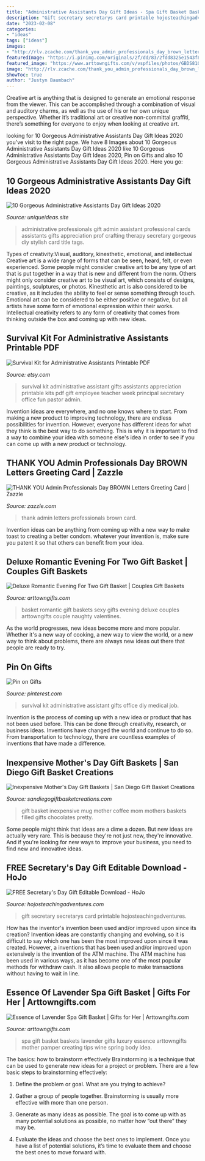 ```yaml
---
title: "Administrative Assistants Day Gift Ideas - Spa Gift Basket Baskets Lavender Gifts Luxury Essence Arttowngifts Mother Pamper Creating Tips Wine Spring Body Idea"
description: "Gift secretary secretarys card printable hojosteachingadventures"
date: "2023-02-08"
categories:
- "ideas"
tags: ["ideas"]
images:
- "http://rlv.zcache.com/thank_you_admin_professionals_day_brown_letters_card-rbee3650146c44d8fba8823084b4869d7_xvuae_8byvr_1200.jpg?view_padding=%5B0.452380952380952%2C0%2C0.452380952380952%2C0%5D"
featuredImage: "https://i.pinimg.com/originals/2f/dd/83/2fdd8325e1543f881874f2cf10e7e606.jpg"
featured_image: "https://www.arttowngifts.com/v/vspfiles/photos/GBDS810111-2T.jpg"
image: "http://rlv.zcache.com/thank_you_admin_professionals_day_brown_letters_card-rbee3650146c44d8fba8823084b4869d7_xvuae_8byvr_1200.jpg?view_padding=%5B0.452380952380952%2C0%2C0.452380952380952%2C0%5D"
ShowToc: true
author: "Justyn Baumbach"
---
```



Creative art is anything that is designed to generate an emotional response from the viewer. This can be accomplished through a combination of visual and auditory charms, as well as the use of his or her own unique perspective. Whether it’s traditional art or creative non-committal graffiti, there’s something for everyone to enjoy when looking at creative art.

	

		
looking for 10 Gorgeous Administrative Assistants Day Gift Ideas 2020 you've visit to the right page. We have 8 Images about 10 Gorgeous Administrative Assistants Day Gift Ideas 2020 like 10 Gorgeous Administrative Assistants Day Gift Ideas 2020, Pin on Gifts and also 10 Gorgeous Administrative Assistants Day Gift Ideas 2020. Here you go:
		
    
## 10 Gorgeous Administrative Assistants Day Gift Ideas 2020

<img loading=lazy src="https://www.uniqueideas.site/wp-content/uploads/18-best-cards-admin-prof-day-images-on-pinterest-administrative.jpg" onerror="this.onerror=null;this.src='https://tse4.mm.bing.net/th?id=OIP.SX42UHJPx5QoMXqMvePbBQHaNK&amp;pid=15.1';" alt="10 Gorgeous Administrative Assistants Day Gift Ideas 2020">

_Source: uniqueideas.site_

>administrative professionals gift admin assistant professional cards assistants gifts appreciation prof crafting therapy secretary gorgeous diy stylish card title tags. 

	

Types of creativity:Visual, auditory, kinesthetic, emotional, and intellectual
Creative art is a wide range of forms that can be seen, heard, felt, or even experienced. Some people might consider creative art to be any type of art that is put together in a way that is new and different from the norm. Others might only consider creative art to be visual art, which consists of designs, paintings, sculptures, or photos. Kinesthetic art is also considered to be creative, as it includes the ability to feel or sense something through touch. Emotional art can be considered to be either positive or negative, but all artists have some form of emotional expression within their works. Intellectual creativity refers to any form of creativity that comes from thinking outside the box and coming up with new ideas.

    
## Survival Kit For Administrative Assistants Printable PDF

<img loading=lazy src="https://img.etsystatic.com/il/9e37c6/474493928/il_570xN.474493928_td80.jpg" onerror="this.onerror=null;this.src='https://tse1.mm.bing.net/th?id=OIP.DGJqztCXx-7rwZR2PiNrDAHaLL&amp;pid=15.1';" alt="Survival Kit for Administrative Assistants Printable PDF">

_Source: etsy.com_

>survival kit administrative assistant gifts assistants appreciation printable kits pdf gift employee teacher week principal secretary office fun pastor admin. 

	

Invention ideas are everywhere, and no one knows where to start. From making a new product to improving technology, there are endless possibilities for invention. However, everyone has different ideas for what they think is the best way to do something. This is why it is important to find a way to combine your idea with someone else's idea in order to see if you can come up with a new product or technology.

    
## THANK YOU Admin Professionals Day BROWN Letters Greeting Card | Zazzle

<img loading=lazy src="http://rlv.zcache.com/thank_you_admin_professionals_day_brown_letters_card-rbee3650146c44d8fba8823084b4869d7_xvuae_8byvr_1200.jpg?view_padding=%5B0.452380952380952%2C0%2C0.452380952380952%2C0%5D" onerror="this.onerror=null;this.src='https://tse1.mm.bing.net/th?id=OIP.uSW0T_kBldIvTerRmIIO_gHaD5&amp;pid=15.1';" alt="THANK YOU Admin Professionals Day BROWN Letters Greeting Card | Zazzle">

_Source: zazzle.com_

>thank admin letters professionals brown card. 

	

Invention ideas can be anything from coming up with a new way to make toast to creating a better condom. whatever your invention is, make sure you patent it so that others can benefit from your idea.

    
## Deluxe Romantic Evening For Two Gift Basket | Couples Gift Baskets

<img loading=lazy src="https://www.arttowngifts.com/v/vspfiles/photos/GBDS810111-2T.jpg" onerror="this.onerror=null;this.src='https://tse1.mm.bing.net/th?id=OIP.uwYkxIAlEw0Qhkbnir73SAAAAA&amp;pid=15.1';" alt="Deluxe Romantic Evening For Two Gift Basket | Couples Gift Baskets">

_Source: arttowngifts.com_

>basket romantic gift baskets sexy gifts evening deluxe couples arttowngifts couple naughty valentines. 

	

As the world progresses, new ideas become more and more popular. Whether it's a new way of cooking, a new way to view the world, or a new way to think about problems, there are always new ideas out there that people are ready to try.

    
## Pin On Gifts

<img loading=lazy src="https://i.pinimg.com/originals/2f/dd/83/2fdd8325e1543f881874f2cf10e7e606.jpg" onerror="this.onerror=null;this.src='https://tse2.mm.bing.net/th?id=OIP.WR_HbWXVrs1rsu7zgBHR6gHaJ4&amp;pid=15.1';" alt="Pin on Gifts">

_Source: pinterest.com_

>survival kit administrative assistant gifts office diy medical job. 

	

Invention is the process of coming up with a new idea or product that has not been used before. This can be done through creativity, research, or business ideas. Inventions have changed the world and continue to do so. From transportation to technology, there are countless examples of inventions that have made a difference.

    
## Inexpensive Mother&#039;s Day Gift Baskets | San Diego Gift Basket Creations

<img loading=lazy src="https://sandiegogiftbasketcreations.com/wp-content/uploads/2012/05/Sunflower-Mug.jpg" onerror="this.onerror=null;this.src='https://tse3.mm.bing.net/th?id=OIP.NZpFpb_HQkxg8yWhGRL51AHaJ4&amp;pid=15.1';" alt="Inexpensive Mother&#039;s Day Gift Baskets | San Diego Gift Basket Creations">

_Source: sandiegogiftbasketcreations.com_

>gift basket inexpensive mug mother coffee mom mothers baskets filled gifts chocolates pretty. 

	

Some people might think that ideas are a dime a dozen. But new ideas are actually very rare. This is because they're not just new, they're innovative. And if you're looking for new ways to improve your business, you need to find new and innovative ideas.

    
## FREE Secretary&#039;s Day Gift Editable Download - HoJo

<img loading=lazy src="http://hojosteachingadventures.com/wp-content/uploads/2016/03/Secretarys-Day-Gift-wide.jpg" onerror="this.onerror=null;this.src='https://tse3.mm.bing.net/th?id=OIP.52xprFyMiIZ2CzWC3S46rgHaD8&amp;pid=15.1';" alt="FREE Secretary&#039;s Day Gift Editable Download - HoJo">

_Source: hojosteachingadventures.com_

>gift secretary secretarys card printable hojosteachingadventures. 

	

How has the inventor's invention been used and/or improved upon since its creation?
Invention ideas are constantly changing and evolving, so it is difficult to say which one has been the most improved upon since it was created. However, a inventions that has been used and/or improved upon extensively is the invention of the ATM machine. The ATM machine has been used in various ways, as it has become one of the most popular methods for withdraw cash. It also allows people to make transactions without having to wait in line.

    
## Essence Of Lavender Spa Gift Basket | Gifts For Her | Arttowngifts.com

<img loading=lazy src="https://www.arttowngifts.com/v/vspfiles/photos/GBDS8413112-2T.jpg" onerror="this.onerror=null;this.src='https://tse3.mm.bing.net/th?id=OIP.PwkPnhSgj1Uslyz501GdPwAAAA&amp;pid=15.1';" alt="Essence of Lavender Spa Gift Basket | Gifts for Her | Arttowngifts.com">

_Source: arttowngifts.com_

>spa gift basket baskets lavender gifts luxury essence arttowngifts mother pamper creating tips wine spring body idea. 

	

The basics: how to brainstorm effectively
Brainstorming is a technique that can be used to generate new ideas for a project or problem. There are a few basic steps to brainstorming effectively:
1. Define the problem or goal. What are you trying to achieve?

2. Gather a group of people together. Brainstorming is usually more effective with more than one person.

3. Generate as many ideas as possible. The goal is to come up with as many potential solutions as possible, no matter how “out there” they may be.

4. Evaluate the ideas and choose the best ones to implement. Once you have a list of potential solutions, it’s time to evaluate them and choose the best ones to move forward with.

